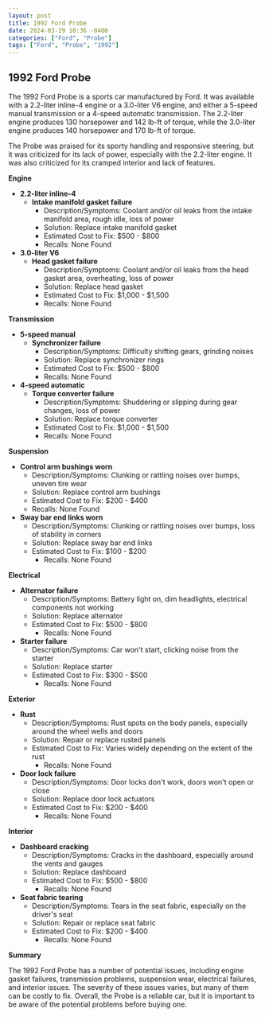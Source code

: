 ```yaml
---
layout: post
title: 1992 Ford Probe
date: 2024-03-29 10:36 -0400
categories: ["Ford", "Probe"]
tags: ["Ford", "Probe", "1992"]
---
```

## 1992 Ford Probe

The 1992 Ford Probe is a sports car manufactured by Ford. It was available with a 2.2-liter inline-4 engine or a 3.0-liter V6 engine, and either a 5-speed manual transmission or a 4-speed automatic transmission. The 2.2-liter engine produces 130 horsepower and 142 lb-ft of torque, while the 3.0-liter engine produces 140 horsepower and 170 lb-ft of torque.

The Probe was praised for its sporty handling and responsive steering, but it was criticized for its lack of power, especially with the 2.2-liter engine. It was also criticized for its cramped interior and lack of features.

**Engine**
- **2.2-liter inline-4**
  - **Intake manifold gasket failure**
    - Description/Symptoms: Coolant and/or oil leaks from the intake manifold area, rough idle, loss of power
    - Solution: Replace intake manifold gasket
    - Estimated Cost to Fix: $500 - $800
    - Recalls: None Found
- **3.0-liter V6**
  - **Head gasket failure**
    - Description/Symptoms: Coolant and/or oil leaks from the head gasket area, overheating, loss of power
    - Solution: Replace head gasket
    - Estimated Cost to Fix: $1,000 - $1,500
    - Recalls: None Found

**Transmission**

- **5-speed manual**
  - **Synchronizer failure**
    - Description/Symptoms: Difficulty shifting gears, grinding noises
    - Solution: Replace synchronizer rings
    - Estimated Cost to Fix: $500 - $800
    - Recalls: None Found
- **4-speed automatic**
  - **Torque converter failure**
    - Description/Symptoms: Shuddering or slipping during gear changes, loss of power
    - Solution: Replace torque converter
    - Estimated Cost to Fix: $1,000 - $1,500
    - Recalls: None Found

**Suspension**
- **Control arm bushings worn**
  - Description/Symptoms: Clunking or rattling noises over bumps, uneven tire wear
  - Solution: Replace control arm bushings
  - Estimated Cost to Fix: $200 - $400
  - Recalls: None Found
- **Sway bar end links worn**
  - Description/Symptoms: Clunking or rattling noises over bumps, loss of stability in corners
  - Solution: Replace sway bar end links
  - Estimated Cost to Fix: $100 - $200
    - Recalls: None Found

**Electrical**
- **Alternator failure**
  - Description/Symptoms: Battery light on, dim headlights, electrical components not working
  - Solution: Replace alternator
  - Estimated Cost to Fix: $500 - $800
    - Recalls: None Found
- **Starter failure**
  - Description/Symptoms: Car won't start, clicking noise from the starter
  - Solution: Replace starter
  - Estimated Cost to Fix: $300 - $500
    - Recalls: None Found

**Exterior**
- **Rust**
  - Description/Symptoms: Rust spots on the body panels, especially around the wheel wells and doors
  - Solution: Repair or replace rusted panels
  - Estimated Cost to Fix: Varies widely depending on the extent of the rust
    - Recalls: None Found
- **Door lock failure**
  - Description/Symptoms: Door locks don't work, doors won't open or close
  - Solution: Replace door lock actuators
  - Estimated Cost to Fix: $200 - $400
    - Recalls: None Found

**Interior**
- **Dashboard cracking**
  - Description/Symptoms: Cracks in the dashboard, especially around the vents and gauges
  - Solution: Replace dashboard
  - Estimated Cost to Fix: $500 - $800
    - Recalls: None Found
- **Seat fabric tearing**
  - Description/Symptoms: Tears in the seat fabric, especially on the driver's seat
  - Solution: Repair or replace seat fabric
  - Estimated Cost to Fix: $200 - $400
    - Recalls: None Found

**Summary**

The 1992 Ford Probe has a number of potential issues, including engine gasket failures, transmission problems, suspension wear, electrical failures, and interior issues. The severity of these issues varies, but many of them can be costly to fix. Overall, the Probe is a reliable car, but it is important to be aware of the potential problems before buying one.
